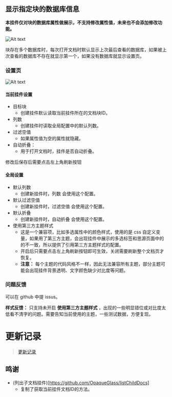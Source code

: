 ## 显示指定块的数据库信息

**本挂件仅对块的数据库属性做展示，不支持修改属性值，未来也不会添加修改功能。**

![Alt text](https://github.com/Misuzu2027/sywidget-block-database-view/blob/master/README.asstes/attribute-page.png?raw=true)

块存在多个数据库时，每次打开文档时默认显示上次最后查看的数据库，如果被上次查看的数据库不存在就显示第一个，如果没有数据库就显示设置页。

### 设置页

![Alt text](https://github.com/Misuzu2027/sywidget-block-database-view/blob/master/README.asstes/setting-page.png?raw=true)

#### 当前挂件设置

* 目标块
  * 创建挂件默认读取当前挂件所在的文档块ID。
* 列数
  * 创建挂件时读取全局配置中的默认列数。
* 过滤空值
  * 如果属性值为空的属性就隐藏。
* 自动折叠：
  * 用于打开文档时，挂件是否自动折叠。

修改后保存后需要点击左上角刷新按钮

#### 全局设置

* 默认列数
  * 创建新挂件时，列数 会使用这个配置。
* 默认过滤空值
  * 创建新挂件时，过滤空值 会使用这个配置。
* 默认折叠
  * 创建新挂件时，自动折叠 会使用这个配置。
* 使用第三方主题样式
  * 这是一个兼容项，比如多选属性中的颜色样式，使用的是 css 自定义变量，如果用了第三方主题，会出现挂件中展示的多选标签和思源页面中的的不一致，所以提供了引用第三方主题样式的配置。
  * 开启后只需要点击左上角刷新按钮即可生效，关闭需要刷新整个文档页才恢复。
  *  **注意：** 每个主题的代码风格不一样，因此无法兼容所有主题，部分主题可能会出现挂件背景透明、文字颜色缺少对比度等问题。


### 问题反馈
可以在 github 中提 issus。

**样式反馈：** 只支持未开启 **使用第三方主题样式** ，出现的一些明显错位或对比度太低看不清字的问题。需要告知当前使用的主题，一些测试数据，方便复现。


# 更新记录

> [更新记录](./CHANGELOG_zh_CN.md)


## 鸣谢

* (列出子文档挂件)[https://github.com/OpaqueGlass/listChildDocs]
  * 复制了获取当前挂件文档ID的方法。